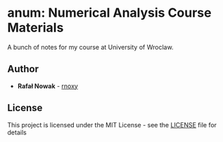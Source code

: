 # anum: Numerical Analysis Course Materials
A bunch of notes for my course at University of Wroclaw.

## Author

* **Rafał Nowak** - [rnoxy](https://github.com/rnoxy)

## License

This project is licensed under the MIT License - see the [LICENSE](LICENSE) file for details
